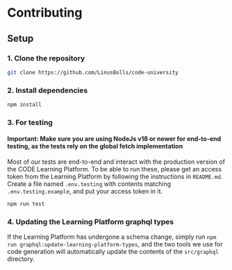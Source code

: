 # Contributing

## Setup

### 1. Clone the repository

```bash
git clone https://github.com/LinusBolls/code-university
```

### 2. Install dependencies

```bash
npm install
```

### 3. For testing

#### Important: Make sure you are using NodeJs v18 or newer for end-to-end testing, as the tests rely on the global fetch implementation

Most of our tests are end-to-end and interact with the production version of the CODE Learning Platform.
To be able to run these, please get an access token from the Learning Platform by following the instructions in `README.md`.
Create a file named `.env.testing` with contents matching `.env.testing.example`, and put your access token in it.

```bash
npm run test
```

### 4. Updating the Learning Platform graphql types

If the Learning Platform has undergone a schema change, simply run `npm run graphql:update-learning-platform-types`, and the two tools we use for code generation will automatically update the contents of the `src/graphql` directory.
